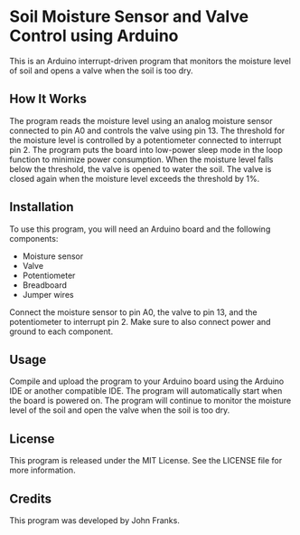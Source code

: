 # Soil Moisture Sensor and Valve Control using Arduino

This is an Arduino interrupt-driven program that monitors the moisture level of soil and opens a valve when the soil is too dry.

## How It Works
The program reads the moisture level using an analog moisture sensor connected to pin A0 and controls the valve using pin 13. The threshold for the moisture level is controlled by a potentiometer connected to interrupt pin 2. The program puts the board into low-power sleep mode in the loop function to minimize power consumption. When the moisture level falls below the threshold, the valve is opened to water the soil. The valve is closed again when the moisture level exceeds the threshold by 1%.

## Installation
To use this program, you will need an Arduino board and the following components:
- Moisture sensor
- Valve
- Potentiometer
- Breadboard
- Jumper wires

Connect the moisture sensor to pin A0, the valve to pin 13, and the potentiometer to interrupt pin 2. Make sure to also connect power and ground to each component.

## Usage
Compile and upload the program to your Arduino board using the Arduino IDE or another compatible IDE. The program will automatically start when the board is powered on. The program will continue to monitor the moisture level of the soil and open the valve when the soil is too dry.

## License
This program is released under the MIT License.
See the LICENSE file for more information.

## Credits
This program was developed by John Franks.
